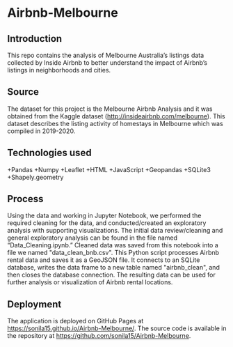 # Airbnb-Melbourne

## Introduction

This repo contains the analysis of Melbourne Australia’s listings data collected by Inside Airbnb to better understand the impact of Airbnb’s listings in neighborhoods and cities. 

## Source

The dataset for this project is the Melbourne Airbnb Analysis and it was obtained from the Kaggle dataset (http://insideairbnb.com/melbourne). This dataset describes the listing activity of homestays in Melbourne which was compiled in 2019-2020. 

## Technologies used

+Pandas
+Numpy
+Leaflet
+HTML
+JavaScript
+Geopandas
+SQLite3
+Shapely.geometry

## Process

Using the data and working in Jupyter Notebook, we performed the required cleaning for the data, and conducted/created an exploratory analysis with supporting visualizations. The initial data review/cleaning and general exploratory analysis can be found in the file named “Data_Cleaning.ipynb.” Cleaned data was saved from this notebook into a file we named "data_clean_bnb.csv". This Python script processes Airbnb rental data and saves it as a GeoJSON file. It connects to an SQLite database, writes the data frame to a new table named "airbnb_clean", and then closes the database connection. The resulting data can be used for further analysis or visualization of Airbnb rental locations. 

## Deployment

The application is deployed on GitHub Pages at https://sonila15.github.io/Airbnb-Melbourne/. The source code is available in the repository at https://github.com/sonila15/Airbnb-Melbourne.
